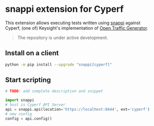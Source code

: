 # snappi extension for Cyperf

This extension allows executing tests written using [snappi](https://github.com/open-traffic-generator/snappi) against  
Cyperf, (one of) Keysight's implementation of [Open Traffic Generator](https://github.com/open-traffic-generator/models/releases).

> The repository is under active development.

## Install on a client

```sh
python -m pip install --upgrade "snappi[cyperf]"
```

## Start scripting

```python
# TODO: add complete description and snippet

import snappi
# host is Cyperf API Server
api = snappi.api(location='https://localhost:8444', ext='cyperf')
# new config
config = api.config()
```

